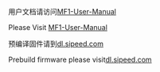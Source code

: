 用户文档请访问[MF1-User-Manual](https://github.com/sipeed/MF1-User-Manual)

Please Visit [MF1-User-Manual](https://github.com/sipeed/MF1-User-Manual)

预编译固件请到[dl.sipeed.com](http://dl.sipeed.com/MAIX/SDK/MF1_SDK_Prebuild/)

Prebuild firmware please visit[dl.sipeed.com](http://dl.sipeed.com/MAIX/SDK/MF1_SDK_Prebuild/)